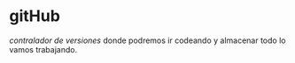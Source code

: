 # gitHub
*contralador de versiones*
donde podremos ir codeando y almacenar todo lo vamos trabajando.
